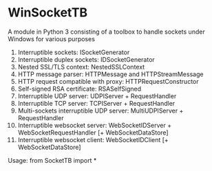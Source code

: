 # WinSocketTB
A module in Python 3 consisting of a toolbox to handle sockets under Windows for various purposes

1. Interruptible sockets: ISocketGenerator
2. Interruptible duplex sockets: IDSocketGenerator
3. Nested SSL/TLS context: NestedSSLContext
4. HTTP message parser: HTTPMessage and HTTPStreamMessage
5. HTTP request compatible with proxy: HTTPRequestConstructor
6. Self-signed RSA certificate: RSASelfSigned
7. Interruptible UDP server: UDPIServer + RequestHandler
8. Interruptible TCP server: TCPIServer + RequestHandler
9. Multi-sockets interruptible UDP server: MultiUDPIServer + RequestHandler
10. Interruptible websocket server: WebSocketIDServer + WebSocketRequestHandler [+ WebSocketDataStore]
11. Interruptible websocket client: WebSocketIDClient [+ WebSocketDataStore]

Usage: from SocketTB import *
